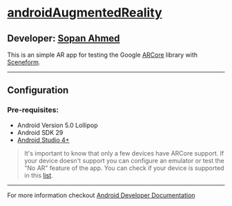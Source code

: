 # [androidAugmentedReality][published url]
## Developer: [Sopan Ahmed][instructor url]

This is an simple AR app for testing the Google [ARCore](https://developers.google.com/ar/) library with [Sceneform](https://github.com/google-ar/sceneform-android-sdk). 


----------------
## Configuration
### Pre-requisites:
* Android Version 5.0 Lollipop
* Android SDK 29
* [Android Studio 4+](https://developer.android.com/studio/index.html)

> It's important to know that only a few devices have ARCore support. If your device doesn't support you can configure an emulator or test the "No AR" feature of the app. You can check if your device is supported in this [list](https://developers.google.com/ar/discover/supported-devices).

____
For more information checkout [Android Developer Documentation](https://developer.android.com/index.html)


[published url]: https://github.com/gitproject09/androidAugmentedReality
[instructor url]: https://github.com/gitproject09


